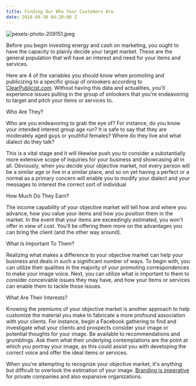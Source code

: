 ```yaml
---
title: Finding Our Who Your Customers Are
date: 2018-08-30 04:20:00 Z
---
```


![pexels-photo-209151.jpeg](/uploads/pexels-photo-209151.jpeg)

Before you begin investing energy and cash on marketing, you ought to have the capacity to plainly decide your target market. These are the general population that will have an interest and need for your items and services. 

Here are 4 of the variables you should know when promoting and publicizing to a specific group of onlookers according to [ClearPublicist.com](https://clearpublicist.com/). Without having this data and actualities, you'll experience issues pulling in the group of onlookers that you're endeavoring to target and pitch your items or services to. 

Who Are They? 

Who are you endeavoring to grab the eye of? For instance, do you know your intended interest group age run? It is safe to say that they are moderately aged guys or youthful females? Where do they live and what dialect do they talk? 

This is a vital stage and it will likewise push you to consider a substantially more extensive scope of inquiries for your business and showcasing all in all. Obviously, when you decide your objective market, not every person will be a similar age or live in a similar place, and so on yet having a perfect or a normal as a primary concern will enable you to modify your dialect and your messages to interest the correct sort of individual 

How Much Do They Earn? 

The income capability of your objective market will tell how and where you advance, how you value your items and how you position them in the market. In the event that your items are exceedingly estimated, you won't offer in view of cost. You'll be offering them more on the advantages you can bring the client (and the other way around). 

What Is Important To Them? 

Realizing what makes a difference to your objective market can help your business and deals in such a significant number of ways. To begin with, you can utilize their qualities in the majority of your promoting correspondences to make your image voice. Next, you can utilize what is important to them to consider conceivable issues they may have, and how your items or services can enable them to tackle those issues. 

What Are Their Interests? 

Knowing the premiums of your objective market is another approach to help customize the material you make to fabricate a more profound association with your clients. For instance, begin a Facebook gathering to find and investigate what your clients and prospects consider your image or potential thoughts for your image. Be available to recommendations and grumblings. Ask them what their underlying contemplations are the point at which you portray your image, as this could assist you with developing the correct voice and offer the ideal items or services. 

When you're attempting to recognize your objective market, it's anything but difficult to overlook the estimation of your image. [Branding is imperative](https://www.forbes.com/sites/georgebradt/2014/10/08/the-three-imperatives-of-authentic-branding/) for private companies and also expansive organizations.
